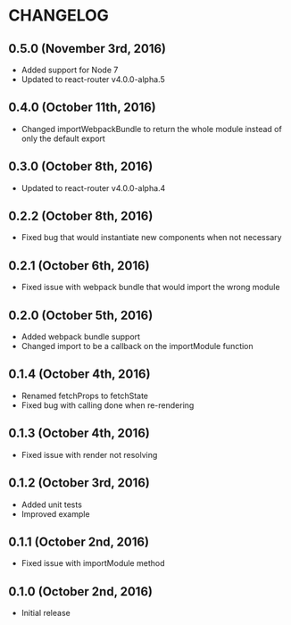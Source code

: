 # CHANGELOG

## 0.5.0 (November 3rd, 2016)

- Added support for Node 7
- Updated to react-router v4.0.0-alpha.5

## 0.4.0 (October 11th, 2016)

- Changed importWebpackBundle to return the whole module instead of only the default export

## 0.3.0 (October 8th, 2016)

- Updated to react-router v4.0.0-alpha.4

## 0.2.2 (October 8th, 2016)

- Fixed bug that would instantiate new components when not necessary

## 0.2.1 (October 6th, 2016)

- Fixed issue with webpack bundle that would import the wrong module

## 0.2.0 (October 5th, 2016)

- Added webpack bundle support
- Changed import to be a callback on the importModule function

## 0.1.4 (October 4th, 2016)

- Renamed fetchProps to fetchState
- Fixed bug with calling done when re-rendering

## 0.1.3 (October 4th, 2016)

- Fixed issue with render not resolving

## 0.1.2 (October 3rd, 2016)

- Added unit tests
- Improved example

## 0.1.1 (October 2nd, 2016)

- Fixed issue with importModule method

## 0.1.0 (October 2nd, 2016)

- Initial release
